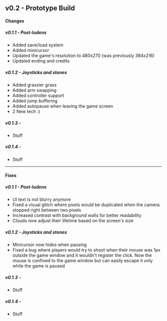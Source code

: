 ## v0.2 - Prototype Build

#### Changes

##### v0.1.1 - Post-ludens
- Added save/load system
- Added minicursor
- Updated the game's resolution to 480x270 (was previously 384x216)
- Updated ending and credits

##### v0.1.2 - Joysticks and stones
- Added grassier grass
- Added arm swapping
- Added controller support
- Added jump buffering
- Added autopause when leaving the game screen
- 2 New tech :)

##### v0.1.3 - 
- Stuff

##### v0.1.4 - 
- Stuff

---
#### Fixes

##### v0.1.1 - Post-ludens
- UI text is not blurry anymore
- Fixed a visual glitch where pixels would be duplicated when the camera stopped right between two pixels
- Increased contrast with background walls for better readability
- Clouds now adjust their lifetime based on the screen's size

##### v0.1.2 - Joysticks and stones
- Minicursor now hides when pausing
- Fixed a bug where players would try to shoot when their mouse was 1px outside the game window and it wouldn't register the click. Now the mouse is confined to the game window but can easily escape it only while the game is paused

##### v0.1.3 - 
- Stuff

##### v0.1.4 - 
- Stuff







